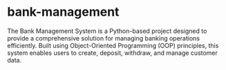 # bank-management
The Bank Management System is a Python-based project designed to provide a comprehensive solution for managing banking operations efficiently. Built using Object-Oriented Programming (OOP) principles, this system enables users to create, deposit, withdraw, and manage customer data.
